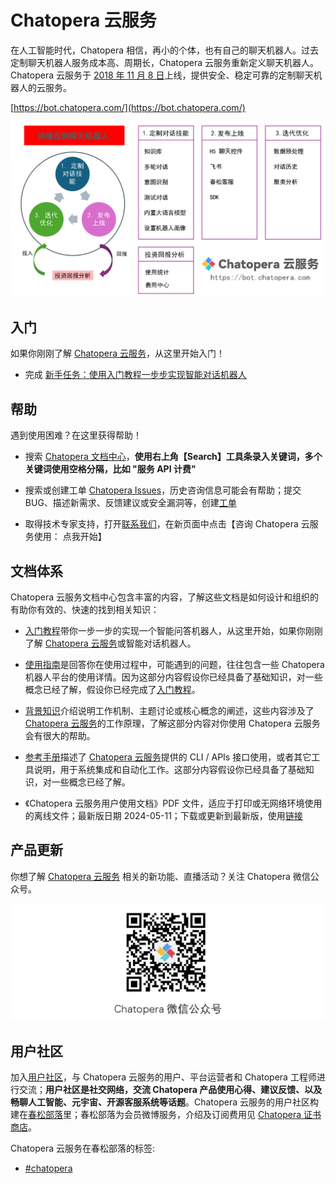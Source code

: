 # Chatopera 云服务

在人工智能时代，Chatopera 相信，再小的个体，也有自己的聊天机器人。过去定制聊天机器人服务成本高、周期长，Chatopera 云服务重新定义聊天机器人。Chatopera 云服务于 [2018 年 11 月 8 日](https://mp.weixin.qq.com/s/HMLjWN_ynpJWJx_OiL0GqQ)上线，提供安全、稳定可靠的定制聊天机器人的云服务。

[https://bot.chatopera.com/](https://bot.chatopera.com/)

![](../../images/assets/screenshot_20240612190000.png)

## 入门
<!-- First Steps -->

如果你刚刚了解 [Chatopera 云服务](https://bot.chatopera.com)，从这里开始入门！

* 完成 [新手任务：使用入门教程一步步实现智能对话机器人](https://docs.chatopera.com/products/chatbot-platform/tutorials/index.html)

## 帮助
<!-- Getting Help -->

遇到使用困难？在这里获得帮助！

* 搜索 [Chatopera 文档中心](https://docs.chatopera.com/products/chatbot-platform/index.html)，**使用右上角【Search】工具条录入关键词，多个关键词使用空格分隔，比如 "服务 API 计费"**

* 搜索或创建工单 [Chatopera Issues](https://github.com/chatopera/docs/issues)，历史咨询信息可能会有帮助；提交 BUG、描述新需求、反馈建议或安全漏洞等，创建[工单](https://github.com/chatopera/docs/issues/new/choose)

* 取得技术专家支持，打开[联系我们](https://www.chatopera.com/mail.html)，在新页面中点击【咨询 Chatopera 云服务使用： 点我开始】

## 文档体系
<!-- How the documentation is organized  -->

Chatopera 云服务文档中心包含丰富的内容，了解这些文档是如何设计和组织的有助你有效的、快速的找到相关知识：

* [入门教程](https://docs.chatopera.com/products/chatbot-platform/tutorials/index.html)带你一步一步的实现一个智能问答机器人，从这里开始，如果你刚刚了解 [Chatopera 云服务](https://bot.chatopera.com)或智能对话机器人。

* [使用指南](https://docs.chatopera.com/products/chatbot-platform/howto-guides/index.html)是回答你在使用过程中，可能遇到的问题，往往包含一些 Chatopera 机器人平台的使用详情。因为这部分内容假设你已经具备了基础知识，对一些概念已经了解，假设你已经完成了[入门教程](https://docs.chatopera.com/products/chatbot-platform/tutorials/index.html)。

* [背景知识](https://docs.chatopera.com/products/chatbot-platform/explanations/index.html)介绍说明工作机制、主题讨论或核心概念的阐述，这些内容涉及了 [Chatopera 云服务](https://bot.chatopera.com)的工作原理，了解这部分内容对你使用 Chatopera 云服务会有很大的帮助。

* [参考手册](https://docs.chatopera.com/products/chatbot-platform/references/index.html)描述了 [Chatopera 云服务](https://bot.chatopera.com)提供的 CLI / APIs 接口使用，或者其它工具说明，用于系统集成和自动化工作。这部分内容假设你已经具备了基础知识，对一些概念已经了解。

* 《Chatopera 云服务用户使用文档》PDF 文件，适应于打印或无网络环境使用的离线文件；最新版日期 2024-05-11；下载或更新到最新版，使用[链接](https://docs.chatopera.com/assets/files/chatopera_bot_manual.pdf)

## 产品更新

你想了解 [Chatopera 云服务](https://bot.chatopera.com) 相关的新功能、直播活动？关注 Chatopera 微信公众号。

![](../../images/assets/screenshot_20230428152601.png)

## 用户社区

加入[用户社区](https://tribe.cskefu.com/public/local)，与 Chatopera 云服务的用户、平台运营者和 Chatopera 工程师进行交流；**用户社区是社交网络，交流 Chatopera 产品使用心得、建议反馈、以及畅聊人工智能、元宇宙、开源客服系统等话题**。Chatopera 云服务的用户社区构建在[春松部落](https://tribe.cskefu.com/public/local)里；春松部落为会员微博服务，介绍及订阅费用见 [Chatopera 证书商店](https://store.chatopera.com/product/cstribe001)。

Chatopera 云服务在春松部落的标签:

* [#chatopera](https://tribe.cskefu.com/tags/chatopera)